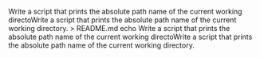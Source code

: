 Write a script that prints the absolute path name of the current working directoWrite a script that prints the absolute path name of the current working directory. > README.md
echo Write a script that prints the absolute path name of the current working directoWrite a script that prints the absolute path name of the current working directory.
